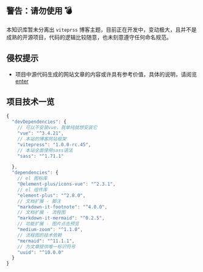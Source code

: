 ## 警告：请勿使用 💣


本知识库暂未分离出 `viteprss` 博客主题，目前正在开发中，变动极大，且并不是成熟的开源项目，代码的逻辑比较随意，也未刻意遵守任何命名规范。

## 侵权提示

- 项目中源代码生成的网站文章的内容或许具有参考价值，具体的说明，请阅览 [enter](https://hengqianfan.github.io/zo-notes/zo-pages/about.html#_3-1-%E6%9C%AC%E7%AB%99%E7%9F%A5%E8%AF%86%E4%BA%A7%E6%9D%83%E4%BF%9D%E6%8A%A4)  



## 项目技术一览

```js
{
  "devDependencies": {
    // 可以不安装vue，我单纯就想安装它
    "vue": "^3.4.21",
    // 本站的博客网站框架
    "vitepress": "1.0.0-rc.45",
    // 本站全面使用sass语法
    "sass": "^1.71.1"

  },
  "dependencies": {
    // el 图标库
    "@element-plus/icons-vue": "^2.3.1",
    // el 组件库
    "element-plus": "^2.8.0",
    // 文档扩展 - 脚注
    "markdown-it-footnote": "^4.0.0",
    // 文档扩展 - 流程图
    "markdown-it-mermaid": "^0.2.5",
    // 功能扩展 - 图片点击预览
    "medium-zoom": "^1.1.0",
    // 流程图的技术依赖
    "mermaid": "^11.1.1",
    // 为文章提供唯一标识符号
    "uuid": "^10.0.0"
  }
}

```